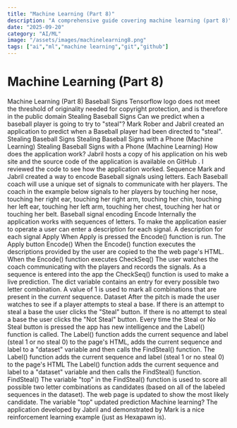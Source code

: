 ```yaml
---
title: "Machine Learning (Part 8)"
description: "A comprehensive guide covering machine learning (part 8)"
date: "2025-09-20"
category: "AI/ML"
image: "/assets/images/machinelearning8.png"
tags: ["ai","ml","machine learning","git","github"]
---
```


# Machine Learning (Part 8)

Machine Learning (Part 8) Baseball Signs Tensorflow logo does not meet the threshold of originality needed for copyright protection, and is therefore in the public domain Stealing Baseball Signs Can we predict when a baseball player is going to try to "steal"? Mark Rober and Jabril created an application to predict when a Baseball player had been directed to "steal". Stealing Baseball Signs Stealing Baseball Signs with a Phone (Machine Learning) Stealing Baseball Signs with a Phone (Machine Learning) How does the application work? Jabril hosts a copy of his application on his web site and the source code of the application is available on GitHub . I reviewed the code to see how the application worked. Sequence Mark and Jabril created a way to encode Baseball signals using letters. Each Baseball coach will use a unique set of signals to communicate with her players. The coach in the example below signals to her players by touching her nose, touching her right ear, touching her right arm, touching her chin, touching her left ear, touching her left arm, touching her chest, touching her hat or touching her belt. Baseball signal encoding Encode Internally the application works with sequences of letters. To make the application easier to operate a user can enter a description for each signal. A description for each signal Apply When Apply is pressed the Encode() function is run. The Apply button Encode() When the Encode() function executes the descriptions provided by the user are copied to the the web page's HTML. When the Encode() function executes CheckSeq() The user watches the coach communicating with the players and records the signals. As a sequence is entered into the app the CheckSeq() function is used to make a live prediction. The dict variable contains an entry for every possible two letter combination. A value of 1 is used to mark all combinations that are present in the *current* sequence. Dataset After the pitch is made the user watches to see if a player attempts to steal a base. If there is an attempt to steal a base the user clicks the "Steal" button. If there is no attempt to steal a base the user clicks the "Not Steal" button. Every time the Steal or No Steal button is pressed the app has new intelligence and the Label() function is called. The Label() function adds the current sequence and label (steal 1 or no steal 0) to the page's HTML, adds the current sequence and label to a "dataset" variable and then calls the FindSteal() function. The Label() function adds the current sequence and label (steal 1 or no steal 0) to the page's HTML The Label() function adds the current sequence and label to a "dataset" variable and then calls the FindSteal() function. FindSteal() The variable "top" in the FindSteal() function is used to score all possible two letter combinations as candidates (based on all of the labeled sequences in the dataset). The web page is updated to show the most likely candidate. The variable "top" updated prediction Machine learning? The application developed by Jabril and demonstrated by Mark is a nice reinforcement learning example (just as Hexapawn is).
